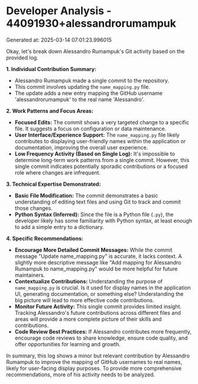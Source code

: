 # Developer Analysis - 44091930+alessandrorumampuk
Generated at: 2025-03-14 07:01:23.996015

Okay, let's break down Alessandro Rumampuk's Git activity based on the provided log.

**1. Individual Contribution Summary:**

*   Alessandro Rumampuk made a single commit to the repository.
*   This commit involves updating the `name_mapping.py` file.
*   The update adds a new entry mapping the GitHub username 'alessandrorumampuk' to the real name 'Alessandro'.

**2. Work Patterns and Focus Areas:**

*   **Focused Edits:** The commit shows a very targeted change to a specific file.  It suggests a focus on configuration or data maintenance.
*   **User Interface/Experience Support:**  The `name_mapping.py` file likely contributes to displaying user-friendly names within the application or documentation, improving the overall user experience.
*   **Low Frequency Activity (Based on Single Log):** It's impossible to determine long-term work patterns from a single commit. However, this single commit indicates potentially sporadic contributions or a focused role where changes are infrequent.

**3. Technical Expertise Demonstrated:**

*   **Basic File Modification:** The commit demonstrates a basic understanding of editing text files and using Git to track and commit those changes.
*   **Python Syntax (Inferred):**  Since the file is a Python file (`.py`), the developer likely has some familiarity with Python syntax, at least enough to add a simple entry to a dictionary.

**4. Specific Recommendations:**

*   **Encourage More Detailed Commit Messages:** While the commit message "Update name_mapping.py" is accurate, it lacks context.  A slightly more descriptive message like "Add mapping for Alessandro Rumampuk to name_mapping.py" would be more helpful for future maintainers.
*   **Contextualize Contributions:** Understanding the purpose of `name_mapping.py` is crucial. Is it used for display names in the application UI, generating documentation, or something else? Understanding the big picture will lead to more effective code contributions.
*   **Monitor Future Activity:** This single commit provides limited insight.  Tracking Alessandro's future contributions across different files and areas will provide a more complete picture of their skills and contributions.
*   **Code Review Best Practices:** If Alessandro contributes more frequently, encourage code reviews to share knowledge, ensure code quality, and offer opportunities for learning and growth.

In summary, this log shows a minor but relevant contribution by Alessandro Rumampuk to improve the mapping of GitHub usernames to real names, likely for user-facing display purposes. To provide more comprehensive recommendations, more of his activity needs to be analyzed.
